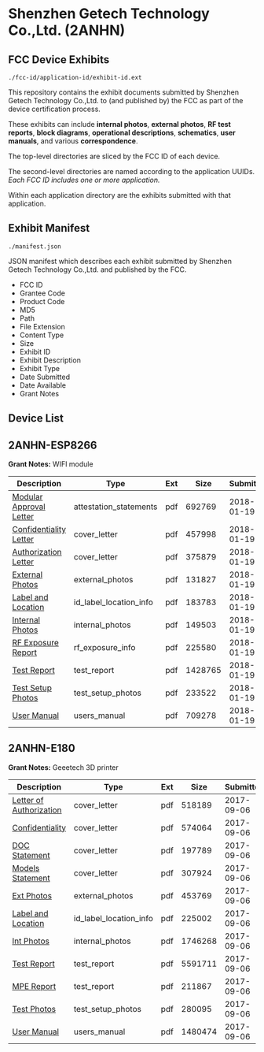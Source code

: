 # Shenzhen Getech Technology Co.,Ltd. (2ANHN)
## FCC Device Exhibits

```
./fcc-id/application-id/exhibit-id.ext
```

This repository contains the exhibit documents submitted by Shenzhen Getech Technology Co.,Ltd. to (and published by) the FCC as part of the device certification process.

These exhibits can include **internal photos**, **external photos**, **RF test reports**, **block diagrams**, **operational descriptions**, **schematics**, **user manuals**, and various **correspondence**.

The top-level directories are sliced by the FCC ID of each device.

The second-level directories are named according to the application UUIDs. *Each FCC ID includes one or more application.*

Within each application directory are the exhibits submitted with that application. 

## Exhibit Manifest

```
./manifest.json
```

JSON manifest which describes each exhibit submitted by Shenzhen Getech Technology Co.,Ltd. and published by the FCC.

- FCC ID
- Grantee Code
- Product Code
- MD5
- Path
- File Extension
- Content Type
- Size
- Exhibit ID
- Exhibit Description
- Exhibit Type
- Date Submitted
- Date Available
- Grant Notes

## Device List
## 2ANHN-ESP8266
**Grant Notes:** WIFI module

| Description | Type | Ext | Size | Submitted | Available |
| ----------- | ---- | --- | ---- | --------- | --------- |
| [Modular Approval Letter](2ANHN-ESP8266/7a5fd94d251eef1084bdb3215c16288c/3720543.pdf) | attestation_statements | pdf | 692769 | 2018-01-19 | 2018-01-19 |
| [Confidentiality Letter](2ANHN-ESP8266/7a5fd94d251eef1084bdb3215c16288c/3720541.pdf) | cover_letter | pdf | 457998 | 2018-01-19 | 2018-01-19 |
| [Authorization Letter](2ANHN-ESP8266/7a5fd94d251eef1084bdb3215c16288c/3720542.pdf) | cover_letter | pdf | 375879 | 2018-01-19 | 2018-01-19 |
| [External Photos](2ANHN-ESP8266/7a5fd94d251eef1084bdb3215c16288c/3720537.pdf) | external_photos | pdf | 131827 | 2018-01-19 | 2018-01-19 |
| [Label and Location](2ANHN-ESP8266/7a5fd94d251eef1084bdb3215c16288c/3720544.pdf) | id_label_location_info | pdf | 183783 | 2018-01-19 | 2018-01-19 |
| [Internal Photos](2ANHN-ESP8266/7a5fd94d251eef1084bdb3215c16288c/3720538.pdf) | internal_photos | pdf | 149503 | 2018-01-19 | 2018-01-19 |
| [RF Exposure Report](2ANHN-ESP8266/7a5fd94d251eef1084bdb3215c16288c/3720546.pdf) | rf_exposure_info | pdf | 225580 | 2018-01-19 | 2018-01-19 |
| [Test Report](2ANHN-ESP8266/7a5fd94d251eef1084bdb3215c16288c/3720545.pdf) | test_report | pdf | 1428765 | 2018-01-19 | 2018-01-19 |
| [Test Setup Photos](2ANHN-ESP8266/7a5fd94d251eef1084bdb3215c16288c/3720539.pdf) | test_setup_photos | pdf | 233522 | 2018-01-19 | 2018-01-19 |
| [User Manual](2ANHN-ESP8266/7a5fd94d251eef1084bdb3215c16288c/3720540.pdf) | users_manual | pdf | 709278 | 2018-01-19 | 2018-01-19 |
## 2ANHN-E180
**Grant Notes:** Geeetech 3D printer

| Description | Type | Ext | Size | Submitted | Available |
| ----------- | ---- | --- | ---- | --------- | --------- |
| [Letter of Authorization](2ANHN-E180/8c20ed407d0bf9ccd437fb1bae78d3b9/3544993.pdf) | cover_letter | pdf | 518189 | 2017-09-06 | 2017-09-06 |
| [Confidentiality](2ANHN-E180/8c20ed407d0bf9ccd437fb1bae78d3b9/3544994.pdf) | cover_letter | pdf | 574064 | 2017-09-06 | 2017-09-06 |
| [DOC Statement](2ANHN-E180/8c20ed407d0bf9ccd437fb1bae78d3b9/3544996.pdf) | cover_letter | pdf | 197789 | 2017-09-06 | 2017-09-06 |
| [Models Statement](2ANHN-E180/8c20ed407d0bf9ccd437fb1bae78d3b9/3544997.pdf) | cover_letter | pdf | 307924 | 2017-09-06 | 2017-09-06 |
| [Ext Photos](2ANHN-E180/8c20ed407d0bf9ccd437fb1bae78d3b9/3544988.pdf) | external_photos | pdf | 453769 | 2017-09-06 | 2017-09-06 |
| [Label and Location](2ANHN-E180/8c20ed407d0bf9ccd437fb1bae78d3b9/3544990.pdf) | id_label_location_info | pdf | 225002 | 2017-09-06 | 2017-09-06 |
| [Int Photos](2ANHN-E180/8c20ed407d0bf9ccd437fb1bae78d3b9/3544989.pdf) | internal_photos | pdf | 1746268 | 2017-09-06 | 2017-09-06 |
| [Test Report](2ANHN-E180/8c20ed407d0bf9ccd437fb1bae78d3b9/3544995.pdf) | test_report | pdf | 5591711 | 2017-09-06 | 2017-09-06 |
| [MPE Report](2ANHN-E180/8c20ed407d0bf9ccd437fb1bae78d3b9/3544999.pdf) | test_report | pdf | 211867 | 2017-09-06 | 2017-09-06 |
| [Test Photos](2ANHN-E180/8c20ed407d0bf9ccd437fb1bae78d3b9/3544992.pdf) | test_setup_photos | pdf | 280095 | 2017-09-06 | 2017-09-06 |
| [User Manual](2ANHN-E180/8c20ed407d0bf9ccd437fb1bae78d3b9/3544985.pdf) | users_manual | pdf | 1480474 | 2017-09-06 | 2017-09-06 |
